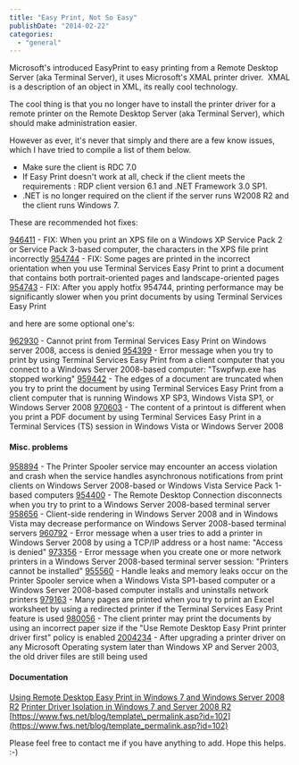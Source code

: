 ```yaml
---
title: "Easy Print, Not So Easy"
publishDate: "2014-02-22"
categories: 
  - "general"
---
```


Microsoft's introduced EasyPrint to easy printing from a Remote Desktop Server (aka Terminal Server), it uses Microsoft's XMAL printer driver.  XMAL is a description of an object in XML, its really cool technology.

The cool thing is that you no longer have to install the printer driver for a remote printer on the Remote Desktop Server (aka Terminal Server), which should make administration easier.

However as ever, it's never that simply and there are a few know issues, which I have tried to compile a list of them below.

- Make sure the client is RDC 7.0
- If Easy Print doesn't work at all, check if the client meets the requirements : RDP client version 6.1 and .NET Framework 3.0 SP1.
- .NET is no longer required on the client if the server runs W2008 R2 and the client runs Windows 7.

These are recommended hot fixes:

[946411](https://support.microsoft.com/?kbid=946411) - FIX: When you print an XPS file on a Windows XP Service Pack 2 or Service Pack 3-based computer, the characters in the XPS file print incorrectly [954744](https://support.microsoft.com/?kbid=954744) - FIX: Some pages are printed in the incorrect orientation when you use Terminal Services Easy Print to print a document that contains both portrait-oriented pages and landscape-oriented pages [954743](https://support.microsoft.com/?kbid=954743) - FIX: After you apply hotfix 954744, printing performance may be significantly slower when you print documents by using Terminal Services Easy Print

and here are some optional one's:

[962930](https://support.microsoft.com/?kbid=962930) - Cannot print from Terminal Services Easy Print on Windows server 2008, access is denied [954399](https://support.microsoft.com/?kbid=954399) - Error message when you try to print by using Terminal Services Easy Print from a client computer that you connect to a Windows Server 2008-based computer: "Tswpfwp.exe has stopped working" [959442](https://support.microsoft.com/?kbid=959442) - The edges of a document are truncated when you try to print the document by using Terminal Services Easy Print from a client computer that is running Windows XP SP3, Windows Vista SP1, or Windows Server 2008 [970603](https://support.microsoft.com/?kbid=970603) - The content of a printout is different when you print a PDF document by using Terminal Services Easy Print in a Terminal Services (TS) session in Windows Vista or Windows Server 2008

#### Misc. problems

[958894](https://support.microsoft.com/?kbid=958894) - The Printer Spooler service may encounter an access violation and crash when the service handles asynchronous notifications from print clients on Windows Server 2008-based or Windows Vista Service Pack 1-based computers [954400](https://support.microsoft.com/?kbid=954400) - The Remote Desktop Connection disconnects when you try to print to a Windows Server 2008-based terminal server [958656](https://support.microsoft.com/?kbid=958656) - Client-side rendering in Windows Server 2008 and in Windows Vista may decrease performance on Windows Server 2008-based terminal servers [960792](https://support.microsoft.com/?kbid=960792) - Error message when a user tries to add a printer in Windows Server 2008 by using a TCP/IP address or a host name: "Access is denied" [973356](https://support.microsoft.com/?kbid=973356) - Error message when you create one or more network printers in a Windows Server 2008-based terminal server session: "Printers cannot be installed" [955560](https://support.microsoft.com/?kbid=955560) - Handle leaks and memory leaks occur on the Printer Spooler service when a Windows Vista SP1-based computer or a Windows Server 2008-based computer installs and uninstalls network printers [979163](https://support.microsoft.com/?kbid=979163) - Many pages are printed when you try to print an Excel worksheet by using a redirected printer if the Terminal Services Easy Print feature is used [980056](https://support.microsoft.com/?kbid=980056) - The client printer may print the documents by using an incorrect paper size if the "Use Remote Desktop Easy Print printer driver first" policy is enabled [2004234](https://support.microsoft.com/?kbid=2004234) - After upgrading a printer driver on any Microsoft Operating system later than Windows XP and Server 2003, the old driver files are still being used

#### Documentation

[Using Remote Desktop Easy Print in Windows 7 and Windows Server 2008 R2](https://blogs.msdn.com/rds/archive/2009/09/28/using-remote-desktop-easy-print-in-windows-7-and-windows-server-2008-r2.aspx) [Printer Driver Isolation in Windows 7 and Server 2008 R2](https://blogs.sepago.de/helge/2009/04/08/printer-driver-isolation-in-windows-7-and-server-2008-r2/) [https://www.fws.net/blog/template\_permalink.asp?id=102](https://www.fws.net/blog/template_permalink.asp?id=102)

Please feel free to contact me if you have anything to add. Hope this helps. :-)
